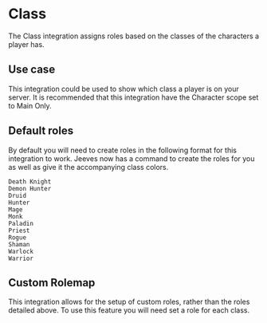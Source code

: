 # Class

The Class integration assigns roles based on the classes of the characters a player has.
## Use case

This integration could be used to show which class a player is on your server. It is recommended that this integration have the Character scope set to Main Only.
## Default roles

By default you will need to create roles in the following format for this integration to work. Jeeves now has a command to create the roles for you as well as give it the accompanying class colors.
```
Death Knight
Demon Hunter
Druid
Hunter
Mage
Monk
Paladin
Priest
Rogue
Shaman
Warlock
Warrior
```

## Custom Rolemap

This integration allows for the setup of custom roles, rather than the roles detailed above. To use this feature you will need set a role for each class.
